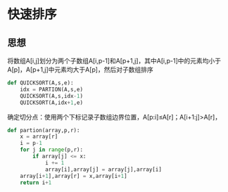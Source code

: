 # 快速排序

## 思想
将数组A[i,j]划分为两个子数组A[i,p-1]和A[p+1,j]，其中A[i,p-1]中的元素均小于A[p]，A[p+1,j]中元素均大于A[p]，然后对子数组排序

```python
def QUICKSORT(A,s,e):
    idx = PARTION(A,s,e)
    QUICKSORT(A,s,idx-1)
    QUICKSORT(A,idx+1,e)
```

确定切分点：使用两个下标记录子数组边界位置，A[p:i]$\le$A[r]；A[i+1:j]>A[r]，

```python
def partion(array,p,r):
    x = array[r]
    i = p-1
    for j in range(p,r):
        if array[j] <= x:
            i += 1
            array[i],array[j] = array[j],array[i]
    array[i+1],array[r] = x,array[i+1]
    return i+1
```




